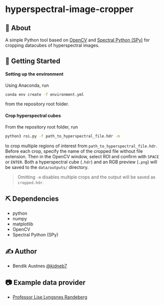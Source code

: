 # hyperspectral-image-cropper

## 🧐 About <a name = "about"></a>
A simple Python tool based on [OpenCV](https://opencv.org/) and [Spectral Python (SPy)](http://www.spectralpython.net/) for cropping datacubes of hyperspectral images.

## 🏁 Getting Started <a name = "getting_started"></a>

#### Setting up the environment
Using Anaconda, run

```bash
conda env create -f environment.yml
```

from the repository root folder.

#### Crop hyperspectral cubes
From the repository root folder, run

```bash
python3 roi.py -f path_to_hyperspectral_file.hdr -m
```

to crop multiple regions of interest from `path_to_hyperspectral_file.hdr`. Before each crop, specify the name of the cropped file without file extension. Then in the OpenCV window, select ROI and confirm with `SPACE` or `ENTER`. Both a hyperspectral cube (`.hdr`) and an RGB preview (`.png`) will be saved to the `data/outputs/`  directory.

> Omitting `-m` disables multiple crops and the output will be saved as `cropped.hdr`.


## ⛏️ Dependencies
* python
* numpy
* matplotlib
* OpenCV
* Spectral Python (SPy)

## ✍️ Author
- Bendik Austnes [@kidneb7](https://github.com/kidneb7)


## :camera: Example data provider
- [Professor Lise Lyngsnes Randeberg](https://www.ntnu.edu/employees/lise.randeberg)